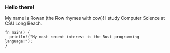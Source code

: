 ### Hello there!

My name is Rowan (the Row rhymes with cow)! I study Computer Science at CSU Long Beach.

```
fn main() {
  println!("My most recent interest is the Rust programming language!");
}
```

<!--
**RLHerbert/RLHerbert** is a ✨ _special_ ✨ repository because its `README.md` (this file) appears on your GitHub profile.

Here are some ideas to get you started:

- 🔭 I’m currently working on ...
- 🌱 I’m currently learning ...
- 👯 I’m looking to collaborate on ...
- 🤔 I’m looking for help with ...
- 💬 Ask me about ...
- 📫 How to reach me: ...
- 😄 Pronouns: ...
- ⚡ Fun fact: ...
-->
